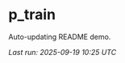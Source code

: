 # p_train

Auto-updating README demo.

<!--START_SECTION:status-->
_Last run: 2025-09-19 10:25 UTC_
<!--END_SECTION:status-->




































































































































































































































































































































































































































































































































































































































